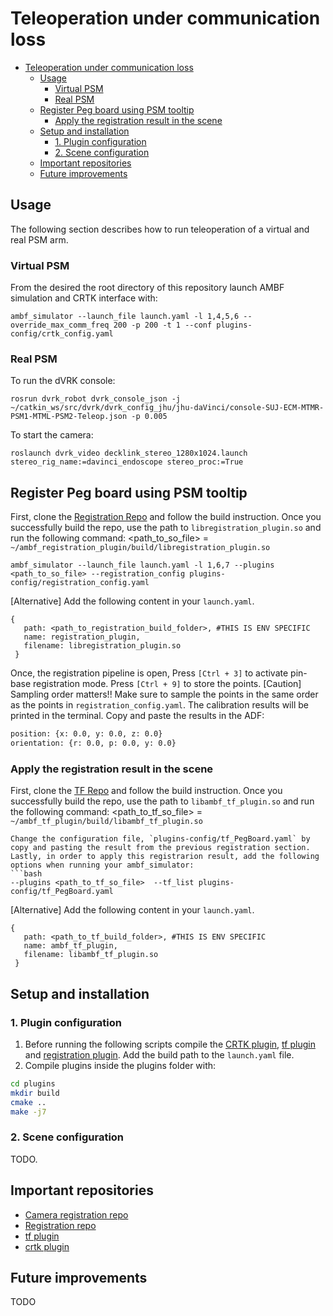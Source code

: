 # Teleoperation under communication loss 

- [Teleoperation under communication loss](#teleoperation-under-communication-loss)
  - [Usage](#usage)
    - [Virtual PSM](#virtual-psm)
    - [Real PSM](#real-psm)
  - [Register Peg board using PSM tooltip](#register-peg-board-using-psm-tooltip)
    - [Apply the registration result in the scene](#apply-the-registration-result-in-the-scene)
  - [Setup and installation](#setup-and-installation)
    - [1. Plugin configuration](#1-plugin-configuration)
    - [2. Scene configuration](#2-scene-configuration)
  - [Important repositories](#important-repositories)
  - [Future improvements](#future-improvements)

## Usage
The following section describes how to run teleoperation of a virtual and real PSM arm.

### Virtual PSM
From the desired the root directory of this repository launch AMBF simulation and CRTK interface with:
```
ambf_simulator --launch_file launch.yaml -l 1,4,5,6 --override_max_comm_freq 200 -p 200 -t 1 --conf plugins-config/crtk_config.yaml
```

### Real PSM
To run the dVRK console:
```
rosrun dvrk_robot dvrk_console_json -j ~/catkin_ws/src/dvrk/dvrk_config_jhu/jhu-daVinci/console-SUJ-ECM-MTMR-PSM1-MTML-PSM2-Teleop.json -p 0.005
```

To start the camera:
```
roslaunch dvrk_video decklink_stereo_1280x1024.launch stereo_rig_name:=davinci_endoscope stereo_proc:=True 
```


## Register Peg board using PSM tooltip
First, clone the [Registration Repo](https://github.com/LCSR-CIIS/ambf_registration_plugin) and follow the build instruction. Once you successfully build the repo, use the path to `libregistration_plugin.so` and run the following command:
<path_to_so_file> = `~/ambf_registration_plugin/build/libregistration_plugin.so`
```
ambf_simulator --launch_file launch.yaml -l 1,6,7 --plugins <path_to_so_file> --registration_config plugins-config/registration_config.yaml
```
[Alternative] Add the following content in your `launch.yaml`.
```
{
   path: <path_to_registration_build_folder>, #THIS IS ENV SPECIFIC 
   name: registration_plugin,
   filename: libregistration_plugin.so
 }
```

Once, the registration pipeline is open, Press `[Ctrl + 3]` to activate pin-base registration mode. Press `[Ctrl + 9]` to store the points.
[Caution] Sampling order matters!! Make sure to sample the points in the same order as the points in `registration_config.yaml`.
The calibration results will be printed in the terminal. Copy and paste the results in the ADF: 
```bash
position: {x: 0.0, y: 0.0, z: 0.0}
orientation: {r: 0.0, p: 0.0, y: 0.0}
```

### Apply the registration result in the scene
First, clone the [TF Repo](https://github.com/LCSR-CIIS/ambf_tf_plugin) and follow the build instruction. Once you successfully build the repo, use the path to `libambf_tf_plugin.so` and run the following command:
<path_to_tf_so_file> = `~/ambf_tf_plugin/build/libambf_tf_plugin.so`
```
Change the configuration file, `plugins-config/tf_PegBoard.yaml` by copy and pasting the result from the previous registration section.
Lastly, in order to apply this registrarion result, add the following options when running your ambf_simulator:
```bash
--plugins <path_to_tf_so_file>  --tf_list plugins-config/tf_PegBoard.yaml
```
[Alternative] Add the following content in your `launch.yaml`.
```
{
   path: <path_to_tf_build_folder>, #THIS IS ENV SPECIFIC 
   name: ambf_tf_plugin,
   filename: libambf_tf_plugin.so
 }
```
## Setup and installation

### 1. Plugin configuration
1. Before running the following scripts compile the [CRTK plugin][crtkplug], [tf plugin][tfplug] and [registration plugin][regplug]. Add the build path to the `launch.yaml` file.  
2. Compile plugins inside the plugins folder with:
```bash
cd plugins
mkdir build
cmake ..
make -j7
```

### 2. Scene configuration
TODO.


## Important repositories

* [Camera registration repo][camreg]
* [Registration repo][regplug]
* [tf plugin][tfplug]
* [crtk plugin][crtkplug]

[camreg]: https://github.com/jabarragann/dvrk-camera-registration
[crtkplug]: https://github.com/lcsr-ciis/ambf_crtk_plugin
[tfplug]: https://github.com/LCSR-CIIS/ambf_tf_plugin.git
[regplug]: https://github.com/LCSR-CIIS/ambf_registration_plugin.git

## Future improvements

TODO